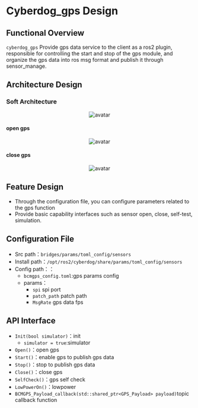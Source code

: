 # Cyberdog_gps Design

##  Functional Overview

``cyberdog_gps`` Provide gps data service to the client as a ros2 plugin, responsible for controlling the start and stop of the gps module, and organize the gps data into ros msg format and publish it through sensor_manage.

## Architecture Design

### Soft Architecture

<center>

 ![avatar](./image/cyberdog_gps/cyberdog_gps_flow.png)

</center>

#### open gps 

<center>

 ![avatar](./image/cyberdog_gps/cyberdog_gps_open.png)
 
</center>

#### close gps

<center>

 ![avatar](./image/cyberdog_gps/cyberdog_gps_close.png)

</center>

## Feature Design


 - Through the configuration file, you can configure parameters related to the gps function
 - Provide basic capability interfaces such as sensor open, close, self-test, simulation.

## Configuration File

- Src path：``bridges/params/toml_config/sensors``
- Install path：``/opt/ros2/cyberdog/share/params/toml_config/sensors``
- Config path：：
  - ``bcmgps_config.toml``:gps params config 
  - params：
    - ``spi`` spi port
    - ``patch_path`` patch path
    - ``MsgRate`` gps data fps

## API Interface
  - ``Init(bool simulator)``：init 
    - ``simulator = true``:simulator
  - ``Open()``：open gps
  - ``Start()``：enable gps to publish gps data
  - ``Stop()``：stop to publish gps data
  - ``Close()``：close gps 
  - ``SelfCheck()``：gps self check
  - ``LowPowerOn()``：lowpower 
  - ``BCMGPS_Payload_callback(std::shared_ptr<GPS_Payload> payload)``topic callback function
